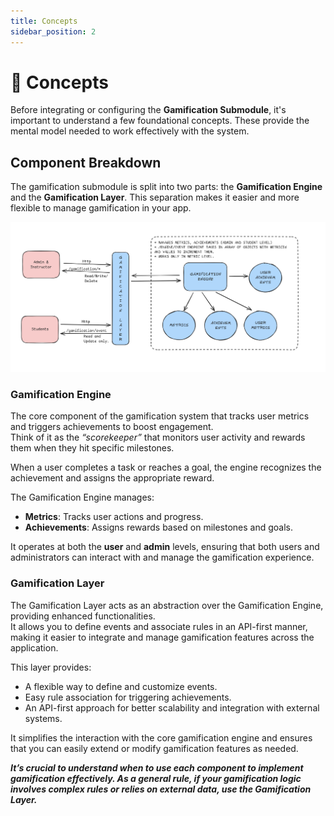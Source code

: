 ```yaml
---
title: Concepts
sidebar_position: 2
---
```


# 📘 Concepts

Before integrating or configuring the **Gamification Submodule**, it's important to understand a few foundational concepts. These provide the mental model needed to work effectively with the system.

## Component Breakdown

The gamification submodule is split into two parts: the **Gamification Engine** and the **Gamification Layer**. This separation makes it easier and more flexible to manage gamification in your app.

![Gamification Component Breakdown](gamification-overview.png)

### Gamification Engine

The core component of the gamification system that tracks user metrics and triggers achievements to boost engagement.  
Think of it as the _“scorekeeper”_ that monitors user activity and rewards them when they hit specific milestones.

When a user completes a task or reaches a goal, the engine recognizes the achievement and assigns the appropriate reward.

The Gamification Engine manages:

- **Metrics**: Tracks user actions and progress.
- **Achievements**: Assigns rewards based on milestones and goals.

It operates at both the **user** and **admin** levels, ensuring that both users and administrators can interact with and manage the gamification experience.

### Gamification Layer

The Gamification Layer acts as an abstraction over the Gamification Engine, providing enhanced functionalities.  
It allows you to define events and associate rules in an API-first manner, making it easier to integrate and manage gamification features across the application.

This layer provides:

- A flexible way to define and customize events.
- Easy rule association for triggering achievements.
- An API-first approach for better scalability and integration with external systems.

It simplifies the interaction with the core gamification engine and ensures that you can easily extend or modify gamification features as needed.

**_It’s crucial to understand when to use each component to implement gamification effectively. As a general rule, if your gamification logic involves complex rules or relies on external data, use the Gamification Layer._**
